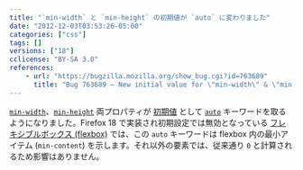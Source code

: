 ```yaml
---
title: "`min-width` と `min-height` の初期値が `auto` に変わりました"
date: "2012-12-03T03:53:26-05:00"
categories: ["css"]
tags: []
versions: ["18"]
cclicense: "BY-SA 3.0"
references:
    - url: "https://bugzilla.mozilla.org/show_bug.cgi?id=763689"
      title: "Bug 763689 – New initial value for \"min-width\" & \"min-height\": auto"
---
```

[`min-width`](https://developer.mozilla.org/ja/docs/CSS/min-width)、[`min-height`](https://developer.mozilla.org/ja/docs/CSS/min-height) 両プロパティが [初期値](https://developer.mozilla.org/ja/docs/CSS/initial_value) として [`auto`](https://developer.mozilla.org/ja/docs/CSS/auto) キーワードを取るようになりました。Firefox 18 で実装され初期設定では無効となっている [フレキシブルボックス (flexbox)](https://developer.mozilla.org/ja/docs/CSS/Using_CSS_flexible_boxes) では、この `auto` キーワードは flexbox 内の最小アイテム (`min-content`) を示します。それ以外の要素では、従来通り `0` と計算されるため影響はありません。
